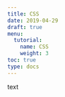 ```yaml
---
title: CSS
date: 2019-04-29
draft: true
menu:
  tutorial:
    name: CSS
    weight: 3
toc: true
type: docs
---
```


 text